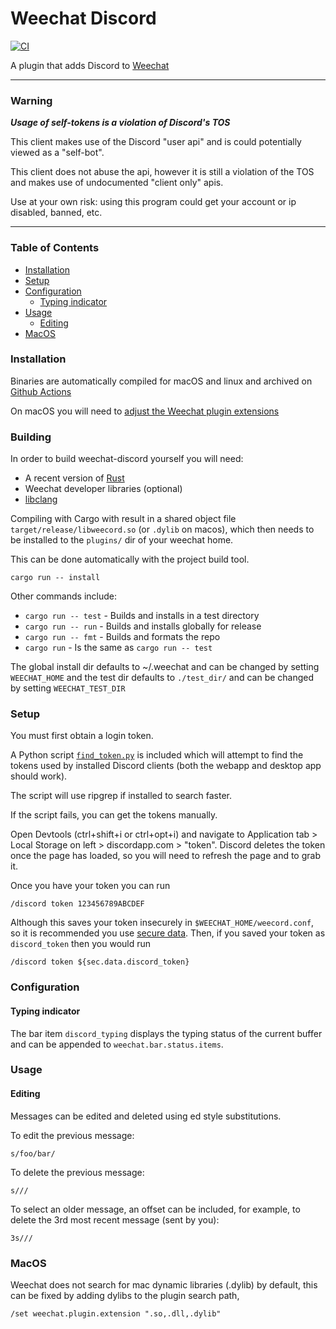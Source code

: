 # Weechat Discord

[![CI](https://github.com/terminal-discord/weechat-discord/workflows/CI/badge.svg)](https://github.com/terminal-discord/weechat-discord/actions)


A plugin that adds Discord to [Weechat](https://weechat.org/)

---

### Warning

***Usage of self-tokens is a violation of Discord's TOS***

This client makes use of the Discord "user api" and is could potentially viewed as a "self-bot".

This client does not abuse the api, however it is still a violation of the TOS and makes use of undocumented "client only" 
apis.

Use at your own risk: using this program could get your account or ip disabled, banned, etc.

---

### Table of Contents

* [Installation](#installation)
* [Setup](#setup)
* [Configuration](#configuration)
  * [Typing indicator](#typing-indicator)
* [Usage](#usage)
  * [Editing](#editing)
* [MacOS](#macos)


### Installation

Binaries are automatically compiled for macOS and linux and archived on [Github Actions](https://github.com/terminal-discord/weechat-discord/actions)

On macOS you will need to [adjust the Weechat plugin extensions](#macos)

### Building

In order to build weechat-discord yourself you will need:

* A recent version of [Rust](https://www.rust-lang.org/)
* Weechat developer libraries (optional)
* [libclang](https://rust-lang.github.io/rust-bindgen/requirements.html)

Compiling with Cargo with result in a shared object file `target/release/libweecord.so` (or `.dylib` on macos), which
then needs to be installed to the `plugins/` dir of your weechat home.

This can be done automatically with the project build tool.

```
cargo run -- install
```

Other commands include:

* `cargo run -- test` - Builds and installs in a test directory
* `cargo run -- run` - Builds and installs globally for release
* `cargo run -- fmt` - Builds and formats the repo
* `cargo run` - Is the same as `cargo run -- test`

The global install dir defaults to ~/.weechat and can be changed by setting `WEECHAT_HOME` and the test dir defaults to
`./test_dir/` and can be changed by setting `WEECHAT_TEST_DIR`

### Setup

You must first obtain a login token.

A Python script [`find_token.py`](find_token.py) is included which will attempt to find the tokens used by installed
Discord clients (both the webapp and desktop app should work).

The script will use ripgrep if installed to search faster.

If the script fails, you can get the tokens manually.

Open Devtools (ctrl+shift+i or ctrl+opt+i) and navigate to Application tab > Local Storage on left > discordapp.com > "token".
Discord deletes the token once the page has loaded, so you will need to refresh the page and to grab it.

Once you have your token you can run

```
/discord token 123456789ABCDEF
```

Although this saves your token insecurely in `$WEECHAT_HOME/weecord.conf`, so it is recommended you use 
[secure data](https://weechat.org/blog/post/2013/08/04/Secured-data).
Then, if you saved your token as `discord_token` then you would run

```
/discord token ${sec.data.discord_token}
```


### Configuration

#### Typing indicator

The bar item `discord_typing` displays the typing status of the current buffer and can be appended to
`weechat.bar.status.items`.


### Usage

#### Editing

Messages can be edited and deleted using ed style substitutions.

To edit the previous message:
```
s/foo/bar/
```

To delete the previous message:
```
s///
```

To select an older message, an offset can be included, for example, to delete the 3rd most recent message (sent by you):
```
3s///
```

### MacOS
Weechat does not search for mac dynamic libraries (.dylib) by default, this can be fixed by adding dylibs to the plugin search path,

```
/set weechat.plugin.extension ".so,.dll,.dylib"
```
